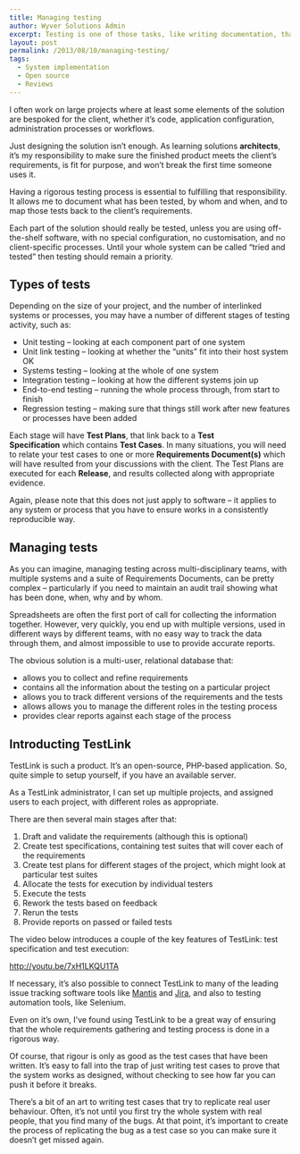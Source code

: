 ```yaml
---
title: Managing testing
author: Wyver Solutions Admin
excerpt: Testing is one of those tasks, like writing documentation, that most of me tend to avoid until absolutely necessary. A good test process, however, should help to ensure that you deliver exactly what the client ordered, and allow you to prioritise fixing problems in the your solution.
layout: post
permalink: /2013/08/10/managing-testing/
tags:
  - System implementation
  - Open source
  - Reviews
---
```

I often work on large projects where at least some elements of the solution are bespoked for the client, whether it&#8217;s code, application configuration, administration processes or workflows.

Just designing the solution isn&#8217;t enough. As learning solutions **architects**, it&#8217;s my responsibility to make sure the finished product meets the client&#8217;s requirements, is fit for purpose, and won&#8217;t break the first time someone uses it.

Having a rigorous testing process is essential to fulfilling that responsibility. It allows me to document what has been tested, by whom and when, and to map those tests back to the client&#8217;s requirements.

Each part of the solution should really be tested, unless you are using off-the-shelf software, with no special configuration, no customisation, and no client-specific processes. Until your whole system can be called &#8220;tried and tested&#8221; then testing should remain a priority.

## Types of tests

Depending on the size of your project, and the number of interlinked systems or processes, you may have a number of different stages of testing activity, such as:

  * Unit testing &#8211; looking at each component part of one system
  * Unit link testing &#8211; looking at whether the &#8220;units&#8221; fit into their host system OK
  * Systems testing &#8211; looking at the whole of one system
  * Integration testing &#8211; looking at how the different systems join up
  * End-to-end testing &#8211; running the whole process through, from start to finish
  * Regression testing &#8211; making sure that things still work after new features or processes have been added

Each stage will have **Test Plans**, that link back to a **Test Specification** which contains **Test Cases**. In many situations, you will need to relate your test cases to one or more **Requirements Document(s)** which will have resulted from your discussions with the client. The Test Plans are executed for each **Release**, and results collected along with appropriate evidence.

Again, please note that this does not just apply to software &#8211; it applies to any system or process that you have to ensure works in a consistently reproducible way.

## Managing tests

As you can imagine, managing testing across multi-disciplinary teams, with multiple systems and a suite of Requirements Documents, can be pretty complex &#8211; particularly if you need to maintain an audit trail showing what has been done, when, why and by whom.

Spreadsheets are often the first port of call for collecting the information together. However, very quickly, you end up with multiple versions, used in different ways by different teams, with no easy way to track the data through them, and almost impossible to use to provide accurate reports.

The obvious solution is a multi-user, relational database that:

  * allows you to collect and refine requirements
  * contains all the information about the testing on a particular project
  * allows you to track different versions of the requirements and the tests
  * allows allows you to manage the different roles in the testing process
  * provides clear reports against each stage of the process

## Introducting TestLink

TestLink is such a product. It&#8217;s an open-source, PHP-based application. So, quite simple to setup yourself, if you have an available server.

As a TestLink administrator, I can set up multiple projects, and assigned users to each project, with different roles as appropriate.

There are then several main stages after that:

  1. <span style="line-height: 13px;">Draft and validate the requirements (although this is optional)</span>
  2. Create test specifications, containing test suites that will cover each of the requirements
  3. Create test plans for different stages of the project, which might look at particular test suites
  4. Allocate the tests for execution by individual testers
  5. Execute the tests
  6. Rework the tests based on feedback
  7. Rerun the tests
  8. Provide reports on passed or failed tests

The video below introduces a couple of the key features of TestLink: test specification and test execution:

http://youtu.be/7xH1LKQU1TA

If necessary, it&#8217;s also possible to connect TestLink to many of the leading issue tracking software tools like <a href="http://www.mantisbt.org/" target="_blank">Mantis</a> and <a href="https://www.atlassian.com/software/jira" target="_blank">Jira</a>, and also to testing automation tools, like Selenium.

Even on it&#8217;s own, I've found using TestLink to be a great way of ensuring that the whole requirements gathering and testing process is done in a rigorous way.

Of course, that rigour is only as good as the test cases that have been written. It&#8217;s easy to fall into the trap of just writing test cases to prove that the system works as designed, without checking to see how far you can push it before it breaks.

There&#8217;s a bit of an art to writing test cases that try to replicate real user behaviour. Often, it&#8217;s not until you first try the whole system with real people, that you find many of the bugs. At that point, it&#8217;s important to create the process of replicating the bug as a test case so you can make sure it doesn&#8217;t get missed again.

 [1]: http://teamst.org
